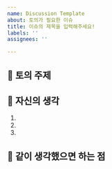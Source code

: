 ```yaml
---
name: Discussion Template
about: 토의가 필요한 이슈
title: 이슈의 제목을 입력해주세요!
labels: ''
assignees: ''

---
```


## 🤷 토의 주제

## 📄 자신의 생각
1. 
2. 
3. 

## 👄 같이 생각했으면 하는 점
